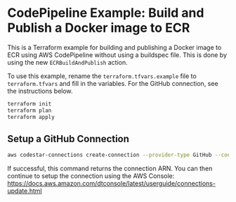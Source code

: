# CodePipeline Example: Build and Publish a Docker image to ECR

This is a Terraform example for building and publishing a Docker image to ECR using
AWS CodePipeline without using a buildspec file. This is done by using the new
`ECRBuildAndPublish` action.

To use this example, rename the `terraform.tfvars.example` file to `terraform.tfvars`
and fill in the variables. For the GitHub connection, see the instructions below.

```sh
terraform init
terraform plan
terraform apply
```

## Setup a GitHub Connection

```sh
aws codestar-connections create-connection --provider-type GitHub --connection-name my-github-connection
```

If successful, this command returns the connection ARN. You can then continue to setup the connection using the AWS Console: https://docs.aws.amazon.com/dtconsole/latest/userguide/connections-update.html
